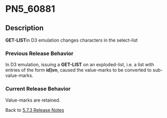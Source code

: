 # PN5_60881

<PageHeader />

## Description

**GET-LIST**in D3 emulation changes characters in the select-list

### Previous Release Behavior

In D3 emulation, issuing a **GET-LIST** on an exploded-list, i.e. a list with entries of the form **id]vn**, caused the value-marks to be converted to sub-value-marks.

### Current Release Behavior

Value-marks are retained.

Back to [5.7.3 Release Notes](./../README.md)

  
<PageFooter />
